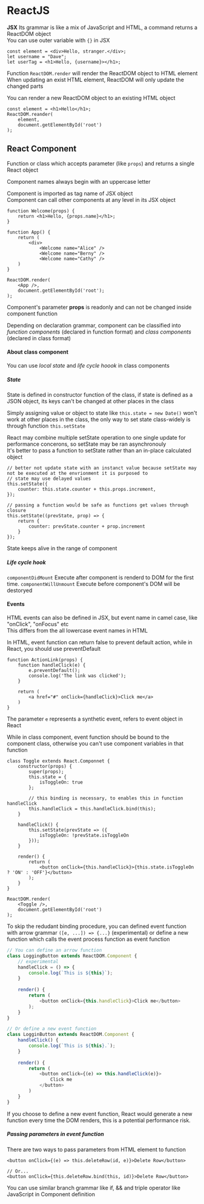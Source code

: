 # ReactJS

**JSX**  Its grammar is like a mix of JavaScript and HTML, a command returns a ReactDOM object  
You can use outer variable with `{}` in JSX

```
const element = <div>Hello, stranger.</div>;
let username = "Dave";
let userTag = <h1>Hello, {username}></h1>;
```

Function `ReactDOM.render` will render the ReactDOM object to HTML element
When updating an exist HTML element, ReactDOM will only update the changed parts

You can render a new ReactDOM object to an existing HTML object

```
const element = <h1>Hello</h1>;
ReactDOM.reander(
    element,
    document.getElementById('root')
);
```

## React Component

Function or class which accepts parameter (like `props`) and returns a single React object

Component names always begin with an uppercase letter

Component is imported as tag name of JSX object  
Component can call other components at any level in its JSX object

```
function Welcome(props) {
    return <h1>Hello, {props.name}</h1>;
}

function App() {
    return (
        <div>
            <Welcome name="Alice" />
            <Welcome name="Berny" />
            <Welcome name="Cathy" />
    )
}

ReactDOM.render(
    <App />,
    document.getElementById('root');
);
```

Component's parameter **props** is readonly and can not be changed inside component function

Depending on declaration grammar, component can be classified into *function components* (declared in function format) and *class components* (declared in class format)

#### About class component
You can use *local state* and *life cycle hoook* in class components

##### State
State is defined in constructor function of the class, if state is defined as a JSON object, its keys can't be changed at other places in the class

Simply assigning value or object to state like `this.state = new Date()` won't work at other places in the class, the only way to set state class-widely is through function `this.setState`

React may combine multiple setState operation to one single update for performance concerons, so setState may be ran asynchronouly  
It's better to pass a function to setState rather than an in-place calculated object

```
// better not update state with an instanct value because setState may not be executed at the envrionment it is purposed to
// state may use delayed values
this.setState({
    counter: this.state.counter + this.props.increment,
});

// passing a function would be safe as functions get values through closure
this.setState((prevState, prop) => {
    return {
        counter: prevState.counter + prop.increment
    }
});
```

State keeps alive in the range of component

##### Life cycle hook

`componentDidMount`  Execute after component is renderd to DOM for the first time. 
`componentWillUnmount`  Execute before component's DOM will be destoryed

#### Events
HTML events can also be defined in JSX, but event name in camel case, like "onClick", "onFocus" etc  
This differs from the all lowercase event names in HTML

In HTML, event function can return false to prevent default action, while in React, you should use preventDefault

```
function ActionLink(props) {
    function handleClick(e) {
        e.preventDefault();
        console.log('The link was clicked');
    }

    return (
        <a href="#" onClick={handleClick}>Click me</a>
    )
}
```

The parameter `e` represents a synthetic event, refers to event object in React

While in class component, event function should be bound to the component class, otherwise you can't use component variables in that function

```
class Toggle extends React.Componnet {
    constructor(props) {
        super(props);
        this.state = {
            isToggleOn: true
        };

        // this binding is necessary, to enables this in function handleClick
        this.handleClick = this.handleClick.bind(this);
    }

    handleClick() {
        this.setState(prevState => ({
            isToggleOn: !prevState.isToggleOn
        }));
    }

    render() {
        return (
            <button onClick={this.handleClick}>{this.state.isToggleOn ? 'ON' : 'OFF'}</button>
        );
    }
}

ReactDOM.render(
    <Toggle />,
    document.getElementById('root')
);
```

To skip the redudant binding procedure, you can defined event function with arrow grammar `([e, ...]) => {...}` (experimental) or define a new function which calls the event process function as event function

``` JavaScript
// You can define an arrow function
class LoggingButton extends ReactDOM.Component {
	// experimental
	handleClick = () => {
		console.log(`This is ${this}`);
	}
	
	render() {
		return (
			<button onClick={this.handleClick}>Click me</button>
		);
	}
}

// Or define a new event function
class LogginButton extends ReactDOM.Component {
	handleClick() {
		console.log(`This is ${this}.`);
	}
	
	render() {
		return (
			<button onClick={(e) => this.handleClick(e)}>
				Click me
			</button>
		)
	}
}
```

If you choose to define a new event function, React would generate a new function every time the DOM renders, this is a potential performance risk.

##### Passing parameters in event function
There are two ways to pass parameters from HTML element to function

```
<button onClick={(e) => this.deleteRow(id, e)}>Delete Row</button>

// Or...
<button onClick={this.deleteRow.bind(this, id)}>Delete Row</button>
```

You can use similar branch grammar like if, && and triple operator like JavaScript in Component definition

